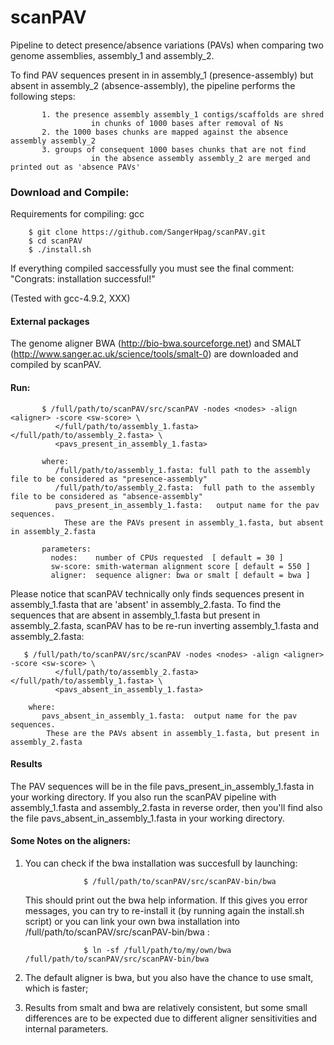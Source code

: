 # scanPAV
Pipeline to detect presence/absence variations (PAVs) when comparing two genome assemblies, assembly_1 and assembly_2.

To find PAV sequences present in in assembly_1 (presence-assembly) but absent in assembly_2 (absence-assembly), the pipeline performs the following steps:

           1. the presence assembly assembly_1 contigs/scaffolds are shred 
                      in chunks of 1000 bases after removal of Ns
           2. the 1000 bases chunks are mapped against the absence assembly assembly_2
           3. groups of consequent 1000 bases chunks that are not find 
                      in the absence assembly assembly_2 are merged and printed out as 'absence PAVs'

### Download and Compile:
Requirements for compiling: gcc

		$ git clone https://github.com/SangerHpag/scanPAV.git
		$ cd scanPAV 
		$ ./install.sh
		
If everything compiled saccessfully you must see the final comment: 
		"Congrats: installation successful!"		

(Tested with gcc-4.9.2, XXX) 

#### External packages
The genome aligner BWA (http://bio-bwa.sourceforge.net) and SMALT (http://www.sanger.ac.uk/science/tools/smalt-0) are downloaded and compiled by scanPAV.

#### Run:

           $ /full/path/to/scanPAV/src/scanPAV -nodes <nodes> -align <aligner> -score <sw-score> \
	   	      </full/path/to/assembly_1.fasta> </full/path/to/assembly_2.fasta> \ 
		      <pavs_present_in_assembly_1.fasta>
           
           where:
	          /full/path/to/assembly_1.fasta: full path to the assembly file to be considered as "presence-assembly"
	     	  /full/path/to/assembly_2.fasta:  full path to the assembly file to be considered as "absence-assembly"
	     	  pavs_present_in_assembly_1.fasta:   output name for the pav sequences. 
	     		These are the PAVs present in assembly_1.fasta, but absent in assembly_2.fasta
	     
	       parameters:
             nodes:    number of CPUs requested  [ default = 30 ]
             sw-score: smith-waterman alignment score [ default = 550 ]
             aligner:  sequence aligner: bwa or smalt [ default = bwa ]
             
Please notice that scanPAV technically only finds sequences present in assembly_1.fasta that are 'absent' in assembly_2.fasta. To find the sequences that are absent in assembly_1.fasta but present in assembly_2.fasta, scanPAV
has to be re-run inverting assembly_1.fasta and assembly_2.fasta:

	   $ /full/path/to/scanPAV/src/scanPAV -nodes <nodes> -align <aligner> -score <sw-score> \
	   	      </full/path/to/assembly_2.fasta> </full/path/to/assembly_1.fasta> \ 
		      <pavs_absent_in_assembly_1.fasta> 
	   
	   	where: 	 
		   pavs_absent_in_assembly_1.fasta:  output name for the pav sequences. 
			These are the PAVs absent in assembly_1.fasta, but present in assembly_2.fasta

	
#### Results
The PAV sequences will be in the file pavs_present_in_assembly_1.fasta in your working directory. If you also run the scanPAV pipeline with assembly_1.fasta and assembly_2.fasta in reverse order, then you'll find also the file  pavs_absent_in_assembly_1.fasta in your working directory.

#### Some Notes on the aligners:
1. You can check if the bwa installation was succesfull by launching:
         
                    $ /full/path/to/scanPAV/src/scanPAV-bin/bwa
		    
   This should print out the bwa help information. If this gives you error messages, 
      you can try to re-install it (by running again the install.sh script) or you
      can link your own bwa installation into /full/path/to/scanPAV/src/scanPAV-bin/bwa :
	      
                    $ ln -sf /full/path/to/my/own/bwa  /full/path/to/scanPAV/src/scanPAV-bin/bwa
              
2. The default aligner is bwa, but you also have the chance to use smalt, which is faster;
3. Results from smalt and bwa are relatively consistent, but some small differences 
      are to be expected due to different aligner sensitivities and internal parameters.
 
